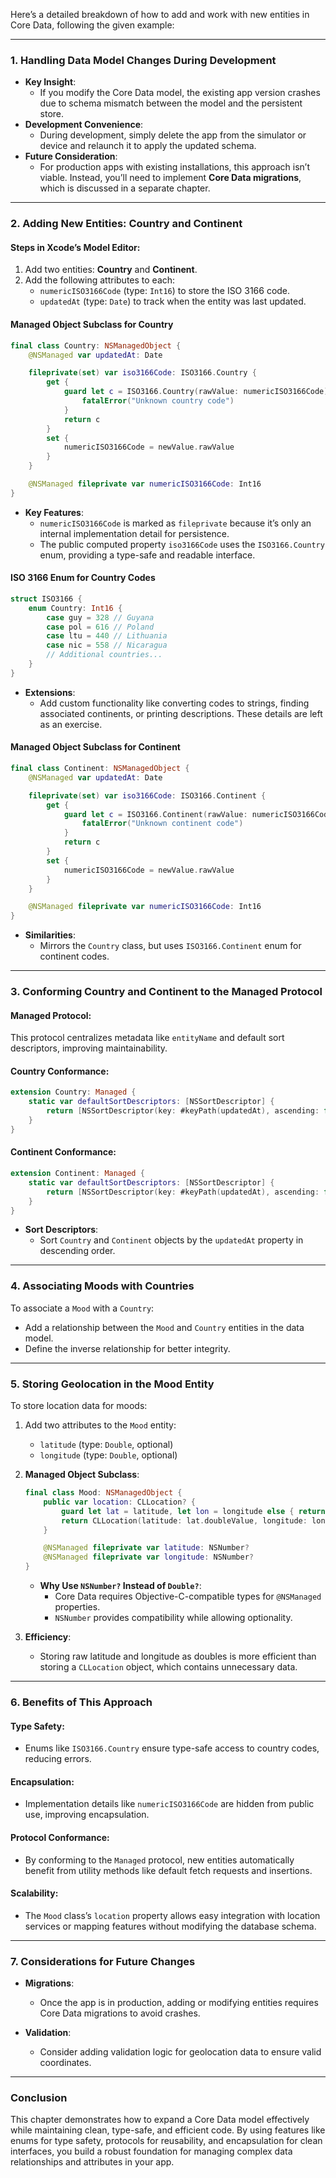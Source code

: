 Here’s a detailed breakdown of how to add and work with new entities in Core Data, following the given example:

---

### **1. Handling Data Model Changes During Development**
- **Key Insight**:
  - If you modify the Core Data model, the existing app version crashes due to schema mismatch between the model and the persistent store.
- **Development Convenience**:
  - During development, simply delete the app from the simulator or device and relaunch it to apply the updated schema.
- **Future Consideration**:
  - For production apps with existing installations, this approach isn’t viable. Instead, you’ll need to implement **Core Data migrations**, which is discussed in a separate chapter.

---

### **2. Adding New Entities: Country and Continent**

#### **Steps in Xcode’s Model Editor**:
1. Add two entities: **Country** and **Continent**.
2. Add the following attributes to each:
   - `numericISO3166Code` (type: `Int16`) to store the ISO 3166 code.
   - `updatedAt` (type: `Date`) to track when the entity was last updated.

#### **Managed Object Subclass for Country**
```swift
final class Country: NSManagedObject {
    @NSManaged var updatedAt: Date

    fileprivate(set) var iso3166Code: ISO3166.Country {
        get {
            guard let c = ISO3166.Country(rawValue: numericISO3166Code) else {
                fatalError("Unknown country code")
            }
            return c
        }
        set {
            numericISO3166Code = newValue.rawValue
        }
    }

    @NSManaged fileprivate var numericISO3166Code: Int16
}
```

- **Key Features**:
  - `numericISO3166Code` is marked as `fileprivate` because it’s only an internal implementation detail for persistence.
  - The public computed property `iso3166Code` uses the `ISO3166.Country` enum, providing a type-safe and readable interface.

#### **ISO 3166 Enum for Country Codes**
```swift
struct ISO3166 {
    enum Country: Int16 {
        case guy = 328 // Guyana
        case pol = 616 // Poland
        case ltu = 440 // Lithuania
        case nic = 558 // Nicaragua
        // Additional countries...
    }
}
```

- **Extensions**:
  - Add custom functionality like converting codes to strings, finding associated continents, or printing descriptions. These details are left as an exercise.

#### **Managed Object Subclass for Continent**
```swift
final class Continent: NSManagedObject {
    @NSManaged var updatedAt: Date

    fileprivate(set) var iso3166Code: ISO3166.Continent {
        get {
            guard let c = ISO3166.Continent(rawValue: numericISO3166Code) else {
                fatalError("Unknown continent code")
            }
            return c
        }
        set {
            numericISO3166Code = newValue.rawValue
        }
    }

    @NSManaged fileprivate var numericISO3166Code: Int16
}
```

- **Similarities**:
  - Mirrors the `Country` class, but uses `ISO3166.Continent` enum for continent codes.

---

### **3. Conforming Country and Continent to the Managed Protocol**

#### **Managed Protocol**:
This protocol centralizes metadata like `entityName` and default sort descriptors, improving maintainability.

#### **Country Conformance**:
```swift
extension Country: Managed {
    static var defaultSortDescriptors: [NSSortDescriptor] {
        return [NSSortDescriptor(key: #keyPath(updatedAt), ascending: false)]
    }
}
```

#### **Continent Conformance**:
```swift
extension Continent: Managed {
    static var defaultSortDescriptors: [NSSortDescriptor] {
        return [NSSortDescriptor(key: #keyPath(updatedAt), ascending: false)]
    }
}
```

- **Sort Descriptors**:
  - Sort `Country` and `Continent` objects by the `updatedAt` property in descending order.

---

### **4. Associating Moods with Countries**
To associate a `Mood` with a `Country`:
- Add a relationship between the `Mood` and `Country` entities in the data model.
- Define the inverse relationship for better integrity.

---

### **5. Storing Geolocation in the Mood Entity**
To store location data for moods:
1. Add two attributes to the `Mood` entity:
   - `latitude` (type: `Double`, optional)
   - `longitude` (type: `Double`, optional)

2. **Managed Object Subclass**:
   ```swift
   final class Mood: NSManagedObject {
       public var location: CLLocation? {
           guard let lat = latitude, let lon = longitude else { return nil }
           return CLLocation(latitude: lat.doubleValue, longitude: lon.doubleValue)
       }

       @NSManaged fileprivate var latitude: NSNumber?
       @NSManaged fileprivate var longitude: NSNumber?
   }
   ```

   - **Why Use `NSNumber?` Instead of `Double?`**:
     - Core Data requires Objective-C-compatible types for `@NSManaged` properties.
     - `NSNumber` provides compatibility while allowing optionality.

3. **Efficiency**:
   - Storing raw latitude and longitude as doubles is more efficient than storing a `CLLocation` object, which contains unnecessary data.

---

### **6. Benefits of This Approach**

#### **Type Safety**:
- Enums like `ISO3166.Country` ensure type-safe access to country codes, reducing errors.
  
#### **Encapsulation**:
- Implementation details like `numericISO3166Code` are hidden from public use, improving encapsulation.

#### **Protocol Conformance**:
- By conforming to the `Managed` protocol, new entities automatically benefit from utility methods like default fetch requests and insertions.

#### **Scalability**:
- The `Mood` class’s `location` property allows easy integration with location services or mapping features without modifying the database schema.

---

### **7. Considerations for Future Changes**
- **Migrations**:
  - Once the app is in production, adding or modifying entities requires Core Data migrations to avoid crashes.
  
- **Validation**:
  - Consider adding validation logic for geolocation data to ensure valid coordinates.

---

### **Conclusion**
This chapter demonstrates how to expand a Core Data model effectively while maintaining clean, type-safe, and efficient code. By using features like enums for type safety, protocols for reusability, and encapsulation for clean interfaces, you build a robust foundation for managing complex data relationships and attributes in your app.
